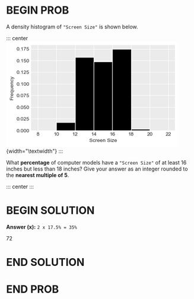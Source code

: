 # BEGIN PROB

A density histogram of `"Screen Size"` is shown below.

::: center
![image](quiz_images/histogram.png){width="\\textwidth"}
:::

What **percentage** of computer models have a `"Screen Size"` of at
least 16 inches but less than 18 inches? Give your answer as an integer
rounded to the **nearest multiple of 5**.

::: center
:::

# BEGIN SOLUTION

**Answer (x):** `2 x 17.5% = 35%`

<average>72</average>

# END SOLUTION

# END PROB
